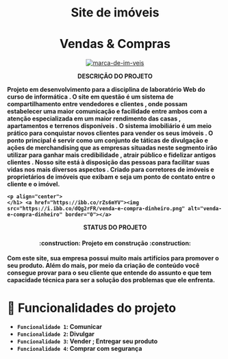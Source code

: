 <h1 align="center"> Site de imóveis </h1>

<h1 align="center"> Vendas & Compras </h1>



<p align="center">
</h1> <a href="https://ibb.co/xqFLVLJ"><img src="https://i.ibb.co/MkBSqSM/marca-de-im-veis.jpg" alt="marca-de-im-veis" border="0"></a>
</p>


<p align="center">
  <strong>DESCRIÇÃO DO PROJETO

Projeto em desenvolvimento para a disciplina de laboratório Web do curso de informática . O site em questão é um sistema de compartilhamento entre vendedores e clientes , onde possam estabelecer uma maior comunicação e facilidade entre ambos com a atenção especializada em um maior rendimento das casas , apartamentos e terrenos disponíveis . O sistema imobiliário é um meio prático para conquistar novos clientes para vender os seus imóveis . 
O ponto principal é servir como um conjunto de táticas de divulgação e ações de merchandising que as empresas situadas neste segmento irão utilizar para ganhar mais credibilidade , atrair público e fidelizar antigos clientes .
Nosso site está à disposição das pessoas para facilitar suas vidas nos mais diversos aspectos . Criado para corretores de imóveis e proprietários de imóveis que exibam e seja um ponto de contato entre o cliente e o imóvel.

    <p align="center">
    </h1> <a href="https://ibb.co/rZs6mYV"><img src="https://i.ibb.co/dQg2rFR/venda-e-compra-dinheiro.png" alt="venda-e-compra-dinheiro" border="0"></a>
  </p>
  
  
<p align="center">
<strong>STATUS DO PROJETO
  <h4 align="center"> 
    :construction:  Projeto em construção  :construction:
</h4>
    
Com este site, sua empresa possui muito mais artifícios para promover o seu produto. Além do mais, por meio da criação de conteúdo você consegue provar para o seu cliente que entende do assunto e que tem capacidade técnica para ser a solução dos problemas que ele enfrenta.
  
  
  # :hammer: Funcionalidades do projeto
  
  
  - `Funcionalidade 1`: Comunicar
- `Funcionalidade 2`: Divulgar
- `Funcionalidade 3`: Vender ; Entregar seu produto
- `Funcionalidade 4`: Comprar com segurança
  
  
  
  
  
  
  
  

  
  
  
  
  
  
  
  
  
  

  
  
  
  

  
  
  
  

  
  
  
  
  
  
